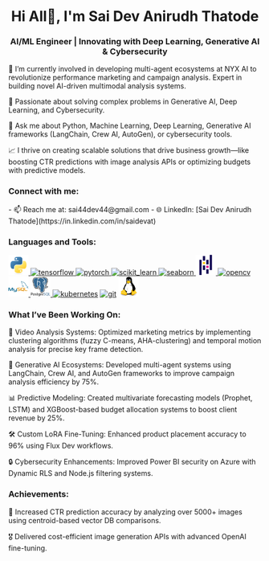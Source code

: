 <h1 align="center">Hi All👋, I'm Sai Dev Anirudh Thatode</h1> <h3 align="center">AI/ML Engineer | Innovating with Deep Learning, Generative AI & Cybersecurity</h3>
🔭 I’m currently involved in developing multi-agent ecosystems at NYX AI to revolutionize performance marketing and campaign analysis. Expert in building novel AI-driven multimodal analysis systems.

🌟 Passionate about solving complex problems in Generative AI, Deep Learning, and Cybersecurity.

💬 Ask me about Python, Machine Learning, Deep Learning, Generative AI frameworks (LangChain, Crew AI, AutoGen), or cybersecurity tools.

📈 I thrive on creating scalable solutions that drive business growth—like boosting CTR predictions with image analysis APIs or optimizing budgets with predictive models.

<h3 align="left">Connect with me:</h3> <p align="left"> - 📫 Reach me at: sai44dev44@gmail.com - 🌐 LinkedIn: [Sai Dev Anirudh Thatode](https://in.linkedin.com/in/saidevat) </p> <h3 align="left">Languages and Tools:</h3> <p align="left"> <a href="https://www.python.org" target="_blank" rel="noreferrer"> <img src="https://raw.githubusercontent.com/devicons/devicon/master/icons/python/python-original.svg" alt="python" width="40" height="40"/> </a> <a href="https://www.tensorflow.org" target="_blank" rel="noreferrer"> <img src="https://www.vectorlogo.zone/logos/tensorflow/tensorflow-icon.svg" alt="tensorflow" width="40" height="40"/> </a> <a href="https://pytorch.org/" target="_blank" rel="noreferrer"> <img src="https://www.vectorlogo.zone/logos/pytorch/pytorch-icon.svg" alt="pytorch" width="40" height="40"/> </a> <a href="https://scikit-learn.org/" target="_blank" rel="noreferrer"> <img src="https://upload.wikimedia.org/wikipedia/commons/0/05/Scikit_learn_logo_small.svg" alt="scikit_learn" width="40" height="40"/> </a> <a href="https://seaborn.pydata.org/" target="_blank" rel="noreferrer"> <img src="https://seaborn.pydata.org/_images/logo-mark-lightbg.svg" alt="seaborn" width="40" height="40"/> </a> <a href="https://pandas.pydata.org/" target="_blank" rel="noreferrer"> <img src="https://raw.githubusercontent.com/devicons/devicon/2ae2a900d2f041da66e950e4d48052658d850630/icons/pandas/pandas-original.svg" alt="pandas" width="40" height="40"/> </a> <a href="https://opencv.org/" target="_blank" rel="noreferrer"> <img src="https://www.vectorlogo.zone/logos/opencv/opencv-icon.svg" alt="opencv" width="40" height="40"/> </a> <a href="https://www.mysql.com/" target="_blank" rel="noreferrer"> <img src="https://raw.githubusercontent.com/devicons/devicon/master/icons/mysql/mysql-original-wordmark.svg" alt="mysql" width="40" height="40"/> </a> <a href="https://www.postgresql.org/" target="_blank" rel="noreferrer"> <img src="https://raw.githubusercontent.com/devicons/devicon/master/icons/postgresql/postgresql-original-wordmark.svg" alt="postgresql" width="40" height="40"/> </a> <a href=https://kubernetes.io target="_blank"><img src=https://www.vectorlogo.zone/logos/kubernetes/kubernetes-icon.svg alt=kubernetes width=40 height=40/></a> <a href=https://git-scm.com target=_blank><img src=https://www.vectorlogo.zone/logos/git-scm/git-scm-icon.svg alt=git width=40 height=40/></a> <a href=https://www.linux.org/ target=_blank><img src=https://raw.githubusercontent.com/devicons/devicon/master/icons/linux/linux-original.svg alt=linux width=40 height=40/></a> </p> <h3 align='left'>What I’ve Been Working On:</h3>
🚀 Video Analysis Systems: Optimized marketing metrics by implementing clustering algorithms (fuzzy C-means, AHA-clustering) and temporal motion analysis for precise key frame detection.

🤖 Generative AI Ecosystems: Developed multi-agent systems using LangChain, Crew AI, and AutoGen frameworks to improve campaign analysis efficiency by 75%.

📊 Predictive Modeling: Created multivariate forecasting models (Prophet, LSTM) and XGBoost-based budget allocation systems to boost client revenue by 25%.

🛠️ Custom LoRA Fine-Tuning: Enhanced product placement accuracy to 96% using Flux Dev workflows.

🔒 Cybersecurity Enhancements: Improved Power BI security on Azure with Dynamic RLS and Node.js filtering systems.

<h3 align='left'>Achievements:</h3>

🥇 Increased CTR prediction accuracy by analyzing over 5000+ images using centroid-based vector DB comparisons.

🎖️ Delivered cost-efficient image generation APIs with advanced OpenAI fine-tuning.
